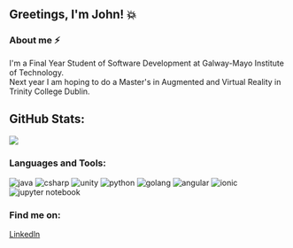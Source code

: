 ## Greetings, I'm John! :boom:

### About me :zap:
I'm a Final Year Student of Software Development at Galway-Mayo Institute of Technology.<br>
Next year I am hoping to do a Master's in Augmented and Virtual Reality in Trinity College Dublin.

## GitHub Stats:
<img align="left" src="https://johnshields-github-stats.vercel.app/api?username=johnshields&show_icons=true&hide_border=true" />

<br>

### Languages and Tools:
![java](https://icon-icons.com/icons2/159/PNG/32/java_22523.png)
![csharp](https://icon-icons.com/icons2/2415/PNG/32/csharp_plain_logo_icon_146577.png)
![unity](https://icon-icons.com/icons2/615/PNG/32/Unity_icon-icons.com_56592.png)
![python](https://icon-icons.com/icons2/112/PNG/32/python_18894.png)
![golang](https://icon-icons.com/icons2/2699/PNG/48/golang_logo_icon_171073.png)
![angular](https://icon-icons.com/icons2/2107/PNG/32/file_type_angular_icon_130754.png)
![ionic](https://icon-icons.com/icons2/2107/PNG/32/file_type_ionic_icon_130522.png)
![jupyter notebook](https://icon-icons.com/icons2/2667/PNG/32/jupyter_app_icon_161280.png)

### Find me on:
[Linkedln](https://www.linkedin.com/in/john-shields-551b86165/)
